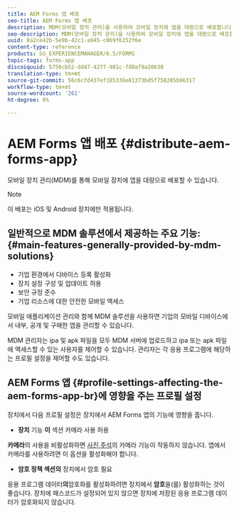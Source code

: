 ```yaml
---
title: AEM Forms 앱 배포
seo-title: AEM Forms 앱 배포
description: MDM(모바일 장치 관리)을 사용하여 모바일 장치에 앱을 대량으로 배포합니다.
seo-description: MDM(모바일 장치 관리)을 사용하여 모바일 장치에 앱을 대량으로 배포합니다.
uuid: 8a2ce42b-5e9b-42c1-a945-c069f6152f6e
content-type: reference
products: SG_EXPERIENCEMANAGER/6.5/FORMS
topic-tags: forms-app
discoiquuid: 5756cb52-dd47-4277-981c-fd0af9a20638
translation-type: tm+mt
source-git-commit: 56c6cfd437ef185336e81373bd5f758205b96317
workflow-type: tm+mt
source-wordcount: '261'
ht-degree: 0%

---
```



# AEM Forms 앱 배포 {#distribute-aem-forms-app}

모바일 장치 관리(MDM)를 통해 모바일 장치에 앱을 대량으로 배포할 수 있습니다.

>[!NOTE]
>
>이 배포는 iOS 및 Android 장치에만 적용됩니다.

## 일반적으로 MDM 솔루션에서 제공하는 주요 기능:{#main-features-generally-provided-by-mdm-solutions}

* 기업 환경에서 디바이스 등록 활성화
* 장치 설정 구성 및 업데이트 허용
* 보안 규정 준수
* 기업 리소스에 대한 안전한 모바일 액세스

모바일 애플리케이션 관리와 함께 MDM 솔루션을 사용하면 기업의 모바일 디바이스에서 내부, 공개 및 구매한 앱을 관리할 수 있습니다.

MDM 관리자는 ipa 및 apk 파일을 모두 MDM 서버에 업로드하고 ipa 또는 apk 파일에 액세스할 수 있는 사용자를 제어할 수 있습니다. 관리자는 각 응용 프로그램에 해당하는 프로필 설정을 제어할 수도 있습니다.

## AEM Forms 앱 {#profile-settings-affecting-the-aem-forms-app-br}에 영향을 주는 프로필 설정

장치에서 다음 프로필 설정은 장치에서 AEM Forms 앱의 기능에 영향을 줍니다.

* **장치** 기능 **이** 섹션 카메라 사용 허용

**카메라**&#x200B;의 사용을 비활성화하면 [사진 주석](/help/forms/using/add-attachments.md)의 카메라 기능이 작동하지 않습니다. 앱에서 카메라를 사용하려면 이 옵션을 활성화해야 합니다.

* **암호 정책 섹션의** 장치에서 암호 필요

응용 프로그램 데이터&#x200B;**의**&#x200B;암호화를 활성화하려면 장치에서 **암호**&#x200B;을(를) 활성화하는 것이 좋습니다. 장치에 패스코드가 설정되어 있지 않으면 장치에 저장된 응용 프로그램 데이터가 암호화되지 않습니다.
